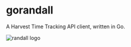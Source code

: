 
# gorandall
A Harvest Time Tracking API client, written in Go.

![randall logo](https://raw.githubusercontent.com/calexa22/gorandall/main/.github/randall.gif)
